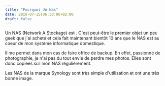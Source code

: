 ```yaml
---
title: "Pourquoi Un Nas"
date: 2019-07-15T06:30:00+02:00
draft: false
---
```


Un NAS (Network A Stockage) est . C'est peut-être le premier objet un peu geek que j'ai acheté et cela fait maintenant bientôt 10 ans que le NAS est au coeur de mon système informatique domestique.

Il me permet dans mon cas de faire office de backup. En effet, passionné de photographie, je n'ai pas du tout envie de perdre mes photos. Elles sont donc copiées sur mon NAS régulièrement.

Les NAS de la marque Synology sont très simple d'utilisation et ont une très bonne image. 